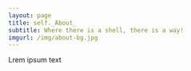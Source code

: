 ```yaml
---
layout: page
title: self._About_
subtitle: Where there is a shell, there is a way!
imgurl: /img/about-bg.jpg
---
```


<div class="container">
	<script>!function(d,s,id){var js,fjs=d.getElementsByTagName(s)[0],p=/^http:/.test(d.location)?'http':'https';if(!d.getElementById(id)){js=d.createElement(s);js.id=id;js.src=p+'://platform.twitter.com/widgets.js';fjs.parentNode.insertBefore(js,fjs);}}(document, 'script', 'twitter-wjs');</script>
	<div id="fb-root"></div>
	<script>(function(d, s, id) {
	var js, fjs = d.getElementsByTagName(s)[0];
	if (d.getElementById(id)) return;
	js = d.createElement(s); js.id = id;
	js.src = "//connect.facebook.net/en_US/sdk.js#xfbml=1&version=v2.4&appId=603093923146864";
	fjs.parentNode.insertBefore(js, fjs);
	}(document, 'script', 'facebook-jssdk'));</script>
	<div class="row">
		<div class="col-lg-8 col-lg-offset-2 col-md-10 col-md-offset-1">
			<p>Lrem ipsum text</p>
		</div>
	</div>
</div>